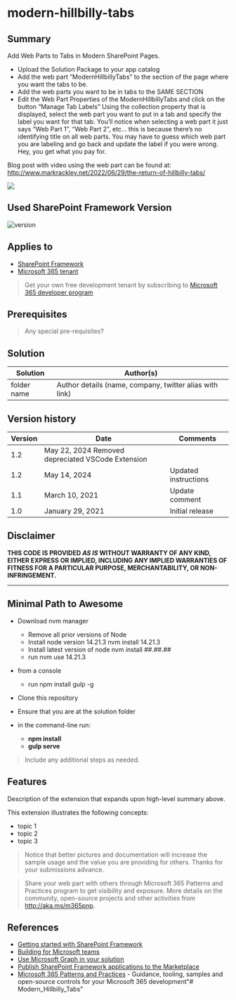 # modern-hillbilly-tabs

## Summary

Add Web Parts to Tabs in Modern SharePoint Pages. 

- Upload the Solution Package to your app catalog
- Add the web part “ModernHillbillyTabs” to the section of the page where you want the tabs to be.
- Add the web parts you want to be in tabs to the SAME SECTION
- Edit the Web Part Properties of the ModernHillbillyTabs and click on the button “Manage Tab Labels”
Using the collection property that is displayed, select the web part you want to put in a tab and specify the label you want for that tab. You’ll notice when selecting a web part it just says “Web Part 1”, “Web Part 2”, etc… this is because there’s no identifying title on all web parts. You may have to guess which web part you are labeling and go back and update the label if you were wrong. Hey, you get what you pay for.

Blog post with video using the web part can be found at:  http://www.markrackley.net/2022/06/29/the-return-of-hillbilly-tabs/

<img src="https://media3.giphy.com/media/UQLQedbQRiCxmVYJoL/giphy.gif?cid=790b76119245e8e57530f323c5f2f6dfc2bc0da5bba02e9a&rid=giphy.gif&ct=g"></img>

## Used SharePoint Framework Version

![version](https://img.shields.io/badge/version-1.13-green.svg)

## Applies to

- [SharePoint Framework](https://aka.ms/spfx)
- [Microsoft 365 tenant](https://docs.microsoft.com/en-us/sharepoint/dev/spfx/set-up-your-developer-tenant)

> Get your own free development tenant by subscribing to [Microsoft 365 developer program](http://aka.ms/o365devprogram)

## Prerequisites

> Any special pre-requisites?

## Solution

Solution|Author(s)
--------|---------
folder name | Author details (name, company, twitter alias with link)

## Version history

Version|Date|Comments
-------|----|--------
1.2|May 22, 2024 Removed depreciated VSCode Extension
1.2|May 14, 2024|Updated instructions
1.1|March 10, 2021|Update comment
1.0|January 29, 2021|Initial release


## Disclaimer

**THIS CODE IS PROVIDED *AS IS* WITHOUT WARRANTY OF ANY KIND, EITHER EXPRESS OR IMPLIED, INCLUDING ANY IMPLIED WARRANTIES OF FITNESS FOR A PARTICULAR PURPOSE, MERCHANTABILITY, OR NON-INFRINGEMENT.**

---

## Minimal Path to Awesome

- Download nvm manager
  - Remove all prior versions of Node
  - Install node version 14.21.3   nvm install 14.21.3
  - Install latest version of node  nvm install ##.##.##
  - run nvm use 14.21.3
- from a console
  - run npm install gulp -g

- Clone this repository
- Ensure that you are at the solution folder
- in the command-line run:
  - **npm install**
  - **gulp serve**

> Include any additional steps as needed.

## Features

Description of the extension that expands upon high-level summary above.

This extension illustrates the following concepts:

- topic 1
- topic 2
- topic 3

> Notice that better pictures and documentation will increase the sample usage and the value you are providing for others. Thanks for your submissions advance.

> Share your web part with others through Microsoft 365 Patterns and Practices program to get visibility and exposure. More details on the community, open-source projects and other activities from http://aka.ms/m365pnp.

## References

- [Getting started with SharePoint Framework](https://docs.microsoft.com/en-us/sharepoint/dev/spfx/set-up-your-developer-tenant)
- [Building for Microsoft teams](https://docs.microsoft.com/en-us/sharepoint/dev/spfx/build-for-teams-overview)
- [Use Microsoft Graph in your solution](https://docs.microsoft.com/en-us/sharepoint/dev/spfx/web-parts/get-started/using-microsoft-graph-apis)
- [Publish SharePoint Framework applications to the Marketplace](https://docs.microsoft.com/en-us/sharepoint/dev/spfx/publish-to-marketplace-overview)
- [Microsoft 365 Patterns and Practices](https://aka.ms/m365pnp) - Guidance, tooling, samples and open-source controls for your Microsoft 365 development"# Modern_Hillbilly_Tabs" 
